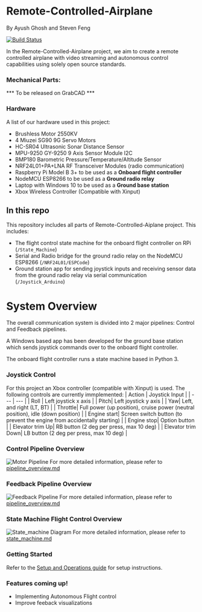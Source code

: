 # Remote-Controlled-Airplane
By Ayush Ghosh and Steven Feng

[![Build Status](https://travis-ci.org/joemccann/dillinger.svg?branch=master)](https://github.com/The-Airplane-Project/Remote-Controlled-Airplane)

In the Remote-Controlled-Airplane project, we aim to create a remote controlled airplane with video streaming and autonomous control capabilities using solely open source standards.


### Mechanical Parts:
*** To be released on GrabCAD ***

### Hardware
A list of our hardware used in this project:
* Brushless Motor 2550KV
* 4 Miuzei SG90 9G Servo Motors
* HC-SR04 Ultrasonic Sonar Distance Sensor
* MPU-9250 GY-9250 9 Axis Sensor Module I2C
* BMP180 Barometric Pressure/Temperature/Altitude Sensor
* NRF24L01+PA+LNA RF Transceiver Modules (radio communication)
* Raspberry Pi Model B 3+ to be used as a **Onboard flight controller**
* NodeMCU ESP8266 to be used as a **Ground radio relay**
* Laptop with Windows 10 to be used as a **Ground base station**
* Xbox Wireless Controller (Compatible with Xinput)

## In this repo
This repository includes all parts of Remote-Controlled-Aiplane project. This includes:
* The flight control state machine for the onboard flight controller on RPi (`/State_Machine`)
* Serial and Radio bridge for the ground radio relay on the NodeMCU ESP8266 (`/NRF24L01/ESPCode`)
* Ground station app for sending joystick inputs and receiving sensor data from the ground radio relay via serial communication (`/Joystick_Arduino`)

# System Overview
The overall communication system is divided into 2 major pipelines: Control and Feedback pipelines.

A Windows based app has been developed for the ground base station which sends joystick commands over to the onboard flight controller.

The onboard flight controller runs a state machine based in Python 3.
### Joystick Control
For this project an Xbox controller (compatible with Xinput) is used. The following controls are currently immplemented:
| Action | Joystick Input |
| --- | --- |
| Roll | Left joystick x axis |
| Pitch| Left joystick y axis |
| Yaw| Left, and right (LT, BT) |
| Throttle| Full power (up position), cruise power (neutral position), idle (down position) |
| Engine start| Screen switch button (to prevent the engine from accidentally starting) |
| Engine stop| Option button |
| Elevator trim Up| RB button (2 deg per press, max 10 deg) |
| Elevator trim Down| LB button (2 deg per press, max 10 deg) |

### Control Pipeline Overview
![Motor Pipeline](/Control_Pipeline.png)
For more detailed information, please refer to [pipeline_overview.md](pipeline_overview.md) 

### Feedback Pipeline Overview
![Feedback Pipeline](/Feedback_Pipeline.png)
For more detailed information, please refer to [pipeline_overview.md](pipeline_overview.md) 

### State Machine Flight Control Overview
![State_machine Diagram](/Statemachine_Diagram.png)
For more detailed information, please refer to [state_machine.md](State_Machine/state_machine.md)

### Getting Started
Refer to the [Setup and Operations guide](setup_operations.md) for  setup instructions.


### Features coming up!
 - Implementing Autonomous Flight control
 - Improve feeback visualizations

